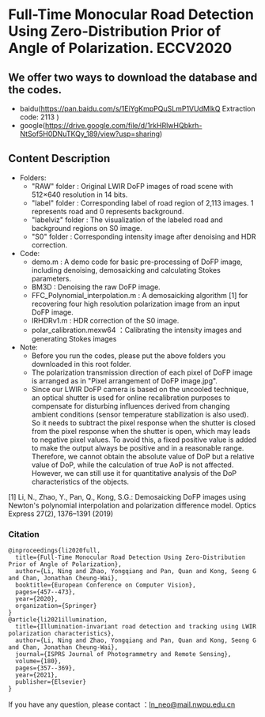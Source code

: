 # Full-Time Monocular Road Detection Using Zero-Distribution Prior of Angle of Polarization. ECCV2020

## We offer two ways to download the database and the codes.
- baidu(https://pan.baidu.com/s/1EiYgKmpPQuSLmP1VUdMlkQ     Extraction code: 2113 )
- google(https://drive.google.com/file/d/1rkHRlwHQbkrh-NtSof5H0DNuTKQy_189/view?usp=sharing)

## Content Description
- Folders:
	- "RAW" folder : Original LWIR DoFP images of road scene with 512×640 resolution in 14 bits.
	- "label" folder : Corresponding label of road region of 2,113 images. 1 represents road and 0 represents background.
	- "labelviz" folder : The visualization of the labeled road and background regions on S0 image.
	- "S0" folder : Corresponding intensity image after denoising and HDR correction.
- Code:
	- demo.m : A demo code for basic pre-processing of DoFP image, including denoising, demosaicking and calculating Stokes parameters.
	- BM3D : Denoising the raw DoFP image.
	- FFC_Polynomial_interpolation.m : A demosaicking algorithm [1] for recovering four high resolution polarization image from an input DoFP image.	
	- IRHDRv1.m : HDR correction of the S0 image.
	- polar_calibration.mexw64 ：Calibrating the intensity images and generating Stokes images
- Note:	
	- Before you run the codes, please put the above folders you downloaded in this root folder.
	- The polarization transmission direction of each pixel of DoFP image is arranged as in "Pixel arrangement of DoFP image.jpg".
	- Since our LWIR DoFP camera is based on the uncooled technique, an optical shutter is used for online recalibration purposes to compensate for disturbing influences derived from changing ambient conditions (sensor temperature stabilization is also used). So it needs to subtract the pixel response when the shutter is closed from the pixel response when the shutter is open, which may leads to negative pixel values. To avoid this, a fixed positive value is added to make the output always be positive and in a reasonable range. Therefore, we cannot obtain the absolute value of DoP but a relative value of DoP, while the calculation of true AoP is not affected. However, we can still use it for quantitative analysis of the DoP characteristics of the objects.

[1] Li, N., Zhao, Y., Pan, Q., Kong, S.G.: Demosaicking DoFP images using Newton's polynomial interpolation and polarization difference model. Optics Express 27(2), 1376–1391 (2019)


### Citation

```
@inproceedings{li2020full,
  title={Full-Time Monocular Road Detection Using Zero-Distribution Prior of Angle of Polarization},
  author={Li, Ning and Zhao, Yongqiang and Pan, Quan and Kong, Seong G and Chan, Jonathan Cheung-Wai},
  booktitle={European Conference on Computer Vision},
  pages={457--473},
  year={2020},
  organization={Springer}
}
@article{li2021illumination,
  title={Illumination-invariant road detection and tracking using LWIR polarization characteristics},
  author={Li, Ning and Zhao, Yongqiang and Pan, Quan and Kong, Seong G and Chan, Jonathan Cheung-Wai},
  journal={ISPRS Journal of Photogrammetry and Remote Sensing},
  volume={180},
  pages={357--369},
  year={2021},
  publisher={Elsevier}
}
```
 If you have any question, please contact ：ln_neo@mail.nwpu.edu.cn
